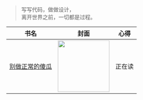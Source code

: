 > 写写代码，做做设计，  
> 离开世界之前，一切都是过程。

| 书名 | 封面 | 心得 |
| ------ | ------ | ------ |
| [别做正常的傻瓜](https://book.douban.com/subject/1874488/) | <img src="https://img3.doubanio.com/view/subject/l/public/s11332434.jpg" width="136" align=center /> | 正在读 |